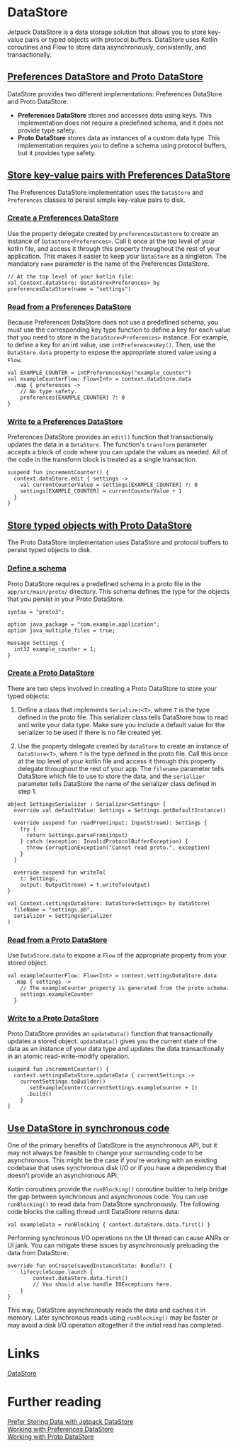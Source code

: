 # DataStore
Jetpack DataStore is a data storage solution that allows you to store key-value pairs or typed objects with protocol buffers. DataStore uses Kotlin coroutines and Flow to store data asynchronously, consistently, and transactionally.

## [Preferences DataStore and Proto DataStore](https://developer.android.com/topic/libraries/architecture/datastore#prefs-vs-proto)
DataStore provides two different implementations: Preferences DataStore and Proto DataStore.
- **Preferences DataStore** stores and accesses data using keys. This implementation does not require a predefined schema, and it does not provide type safety.
- **Proto DataStore** stores data as instances of a custom data type. This implementation requires you to define a schema using protocol buffers, but it provides type safety.

## [Store key-value pairs with Preferences DataStore](https://developer.android.com/topic/libraries/architecture/datastore#preferences-datastore)
The Preferences DataStore implementation uses the `DataStore` and `Preferences` classes to persist simple key-value pairs to disk.

### [Create a Preferences DataStore](https://developer.android.com/topic/libraries/architecture/datastore#preferences-create)
Use the property delegate created by `preferencesDataStore` to create an instance of `Datastore<Preferences>`. Call it once at the top level of your kotlin file, and access it through this property throughout the rest of your application. This makes it easier to keep your `DataStore` as a singleton. The mandatory `name` parameter is the name of the Preferences DataStore.

```
// At the top level of your kotlin file:
val Context.dataStore: DataStore<Preferences> by preferencesDataStore(name = "settings")
```

### [Read from a Preferences DataStore](https://developer.android.com/topic/libraries/architecture/datastore#preferences-read)
Because Preferences DataStore does not use a predefined schema, you must use the corresponding key type function to define a key for each value that you need to store in the `DataStore<Preferences>` instance. For example, to define a key for an int value, use `intPreferencesKey()`. Then, use the `DataStore.data` property to expose the appropriate stored value using a `Flow`.

```
val EXAMPLE_COUNTER = intPreferencesKey("example_counter")
val exampleCounterFlow: Flow<Int> = context.dataStore.data
  .map { preferences ->
    // No type safety.
    preferences[EXAMPLE_COUNTER] ?: 0
}
```

### [Write to a Preferences DataStore](https://developer.android.com/topic/libraries/architecture/datastore#preferences-write)
Preferences DataStore provides an `edit()` function that transactionally updates the data in a `DataStore`. The function's `transform` parameter accepts a block of code where you can update the values as needed. All of the code in the transform block is treated as a single transaction.

```
suspend fun incrementCounter() {
  context.dataStore.edit { settings ->
    val currentCounterValue = settings[EXAMPLE_COUNTER] ?: 0
    settings[EXAMPLE_COUNTER] = currentCounterValue + 1
  }
}
```

## [Store typed objects with Proto DataStore](https://developer.android.com/topic/libraries/architecture/datastore#proto-datastore)
The Proto DataStore implementation uses DataStore and protocol buffers to persist typed objects to disk.

### [Define a schema](https://developer.android.com/topic/libraries/architecture/datastore#proto-schema)
Proto DataStore requires a predefined schema in a proto file in the `app/src/main/proto/` directory. This schema defines the type for the objects that you persist in your Proto DataStore.

```
syntax = "proto3";

option java_package = "com.example.application";
option java_multiple_files = true;

message Settings {
  int32 example_counter = 1;
}
```

### [Create a Proto DataStore](https://developer.android.com/topic/libraries/architecture/datastore#proto-create)
There are two steps involved in creating a Proto DataStore to store your typed objects:

1. Define a class that implements `Serializer<T>`, where `T` is the type defined in the proto file. This serializer class tells DataStore how to read and write your data type. Make sure you include a default value for the serializer to be used if there is no file created yet.

2. Use the property delegate created by `dataStore` to create an instance of `DataStore<T>`, where `T` is the type defined in the proto file. Call this once at the top level of your kotlin file and access it through this property delegate throughout the rest of your app. The `filename` parameter tells DataStore which file to use to store the data, and the `serializer` parameter tells DataStore the name of the serializer class defined in step 1.

```
object SettingsSerializer : Serializer<Settings> {
  override val defaultValue: Settings = Settings.getDefaultInstance()

  override suspend fun readFrom(input: InputStream): Settings {
    try {
      return Settings.parseFrom(input)
    } catch (exception: InvalidProtocolBufferException) {
      throw CorruptionException("Cannot read proto.", exception)
    }
  }

  override suspend fun writeTo(
    t: Settings,
    output: OutputStream) = t.writeTo(output)
}

val Context.settingsDataStore: DataStore<Settings> by dataStore(
  fileName = "settings.pb",
  serializer = SettingsSerializer
)
```

### [Read from a Proto DataStore](https://developer.android.com/topic/libraries/architecture/datastore#proto-read)
Use `DataStore.data` to expose a `Flow` of the appropriate property from your stored object.

```
val exampleCounterFlow: Flow<Int> = context.settingsDataStore.data
  .map { settings ->
    // The exampleCounter property is generated from the proto schema.
    settings.exampleCounter
  }
```

### [Write to a Proto DataStore](https://developer.android.com/topic/libraries/architecture/datastore#proto-write)
Proto DataStore provides an `updateData()` function that transactionally updates a stored object. `updateData()` gives you the current state of the data as an instance of your data type and updates the data transactionally in an atomic read-write-modify operation.

```
suspend fun incrementCounter() {
  context.settingsDataStore.updateData { currentSettings ->
    currentSettings.toBuilder()
      .setExampleCounter(currentSettings.exampleCounter + 1)
      .build()
    }
}
```

## [Use DataStore in synchronous code](https://developer.android.com/topic/libraries/architecture/datastore#synchronous)
One of the primary benefits of DataStore is the asynchronous API, but it may not always be feasible to change your surrounding code to be asynchronous. This might be the case if you're working with an existing codebase that uses synchronous disk I/O or if you have a dependency that doesn't provide an asynchronous API.

Kotlin coroutines provide the `runBlocking()` coroutine builder to help bridge the gap between synchronous and asynchronous code. You can use `runBlocking()` to read data from DataStore synchronously. The following code blocks the calling thread until DataStore returns data:

```
val exampleData = runBlocking { context.dataStore.data.first() }
```

Performing synchronous I/O operations on the UI thread can cause ANRs or UI jank. You can mitigate these issues by asynchronously preloading the data from DataStore:
```
override fun onCreate(savedInstanceState: Bundle?) {
    lifecycleScope.launch {
        context.dataStore.data.first()
        // You should also handle IOExceptions here.
    }
}
```
This way, DataStore asynchronously reads the data and caches it in memory. Later synchronous reads using `runBlocking()` may be faster or may avoid a disk I/O operation altogether if the initial read has completed.

# Links
[DataStore](https://developer.android.com/topic/libraries/architecture/datastore)

# Further reading
[Prefer Storing Data with Jetpack DataStore](https://android-developers.googleblog.com/2020/09/prefer-storing-data-with-jetpack.html)  
[Working with Preferences DataStore](https://developer.android.com/codelabs/android-preferences-datastore#0)  
[Working with Proto DataStore](https://developer.android.com/codelabs/android-proto-datastore#0)
